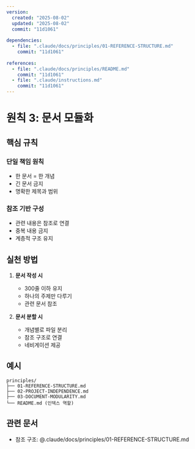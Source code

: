 ```yaml
---
version:
  created: "2025-08-02"
  updated: "2025-08-02"
  commit: "11d1061"
  
dependencies:
  - file: ".claude/docs/principles/01-REFERENCE-STRUCTURE.md"
    commit: "11d1061"
    
references:
  - file: ".claude/docs/principles/README.md"
    commit: "11d1061"
  - file: ".claude/instructions.md"
    commit: "11d1061"
---
```


# 원칙 3: 문서 모듈화

## 핵심 규칙

### 단일 책임 원칙
- 한 문서 = 한 개념
- 긴 문서 금지
- 명확한 제목과 범위

### 참조 기반 구성
- 관련 내용은 참조로 연결
- 중복 내용 금지
- 계층적 구조 유지

## 실천 방법

1. **문서 작성 시**
   - 300줄 이하 유지
   - 하나의 주제만 다루기
   - 관련 문서 참조

2. **문서 분할 시**
   - 개념별로 파일 분리
   - 참조 구조로 연결
   - 네비게이션 제공

## 예시
```
principles/
├── 01-REFERENCE-STRUCTURE.md
├── 02-PROJECT-INDEPENDENCE.md
├── 03-DOCUMENT-MODULARITY.md
└── README.md (인덱스 역할)
```

## 관련 문서
- 참조 구조: @.claude/docs/principles/01-REFERENCE-STRUCTURE.md